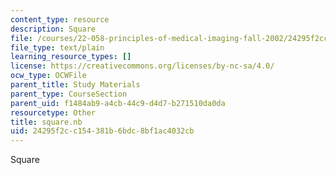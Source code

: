 ```yaml
---
content_type: resource
description: Square
file: /courses/22-058-principles-of-medical-imaging-fall-2002/24295f2cc154381b6bdc8bf1ac4032cb_square.nb
file_type: text/plain
learning_resource_types: []
license: https://creativecommons.org/licenses/by-nc-sa/4.0/
ocw_type: OCWFile
parent_title: Study Materials
parent_type: CourseSection
parent_uid: f1484ab9-a4cb-44c9-d4d7-b271510da0da
resourcetype: Other
title: square.nb
uid: 24295f2c-c154-381b-6bdc-8bf1ac4032cb
---
```

Square